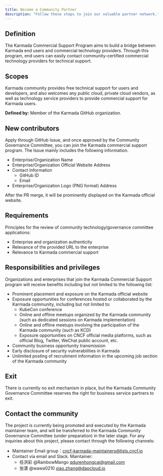 ```yaml
---
title: Become a Community Partner
description: "Follow these steps to join our valuable partner network."
---
```


## Definition

The Karmada Commercial Support Program aims to build a bridge between Karmada
end users and commercial technology providers. Through this program,
end users can easily contact community-certified commercial technology providers
for technical support.

## Scopes

Karmada community provides free technical support for users and developers,
and also welcomes any public cloud, private cloud vendors,
as well as technology service providers to provide commercial support for Karmada users.

**Defined by:** Member of the Karmada GitHub organization.

## New contributors

Apply through GitHub Issue, and once approved by the Community Governance Committee,
you can join the Karmada commercial support program. The Issue mainly includes the following information.

- Enterprise/Organization Name
- Enterprise/Organization Official Website Address
- Contact Information
  - GitHub ID
  - Email
- Enterprise/Organization Logo (PNG format) Address

After the PR merge, it will be prominently displayed on the Karmada official website.

## Requirements

Principles for the review of community technology/governance committee applications:

- Enterprise and organization authenticity
- Relevance of the provided URL to the enterprise
- Relevance to Karmada commercial support

## Responsibilities and privileges

Organizations and enterprises that join the Karmada Commercial Support program
will receive benefits including but not limited to the following list:

- Prominent placement and exposure on the Karmada official website
- Exposure opportunities for conferences hosted or collaborated by the Karmada community, including but not limited to:
  - KubeCon conference
  - Online and offline meetups organized by the Karmada community (such as dedicated sessions on Karmada implementation)
  - Online and offline meetups involving the participation of the Karmada community (such as KCD)
  - Exposure opportunities on CNCF official media platforms, such as official Blog, Twitter, WeChat public account, etc.
- Community business opportunity transmission
- Early disclosure of security vulnerabilities in Karmada
- Unlimited posting of recruitment information in the upcoming job section of the Karmada community

## Exit

There is currently no exit mechanism in place, but the Karmada Community Governance Committee
reserves the right for business service partners to exit.

## Contact the community

The project is currently being promoted and executed by the Karmada maintainer team,
and will be transferred to the Karmada Community Governance Committee (under preparation) in the later stage.
For any inquiries about this project, please contact through the following channels:

- Maintainer Email group：<cncf-karmada-maintainers@lists.cncf.io>
- Contact via email and Slack. Maintainer:
  - 任洪彩 @RainbowMango <qdurenhongcai@gmail.com>
  - 张潇  @wawa0210 <xiao.zhang@daocloud.io>
